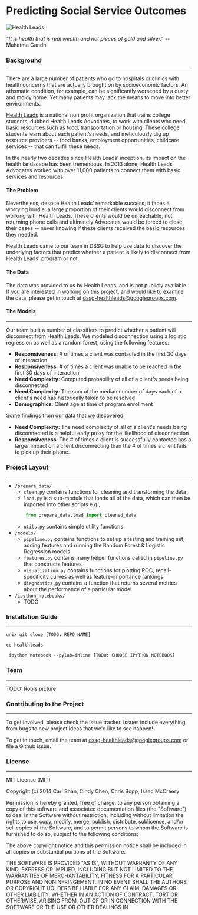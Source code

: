 Predicting Social Service Outcomes
===========
![Health Leads](http://www.desantisbreindel.com/wp-content/uploads/2011/07/Health-Leads-rebranding.jpg)

*“It is health that is real wealth and not pieces of gold and silver.”*
-- Mahatma Gandhi

### Background
-----
There are a large number of patients who go to hospitals or clinics with health concerns that are actually brought on by socioeconomic factors. An athsmatic condition, for example, can be significantly worsened by a dusty and moldy home. Yet many patients may lack the means to move into better environments.

[Health Leads](healthleadsusa.org) is a national non profit organization that trains college students, dubbed Health Leads Advocates, to work with clients who need basic resources such as food, transportation or housing. These college students learn about each patient’s needs, and meticulously dig up resource providers -- food banks, employment opportunities, childcare services -- that can fulfill these needs. 

In the nearly two decades since Health Leads’ inception, its impact on the health landscape has been tremendous. In 2013 alone, Health Leads Advocates worked with over 11,000 patients to connect them with basic services and resources.

#### The Problem
Nevertheless, despite Health Leads’ remarkable success, it faces a worrying hurdle: a large proportion of their clients would disconnect from working with Health Leads. These clients would be unreachable, not returning phone calls and ultimately Advocates would be forced to close their cases -- never knowing if these clients received the basic resources they needed. 

Health Leads came to our team in DSSG to help use data to discover the underlying factors that predict whether a patient is likely to disconnect from Health Leads' program or not.


#### The Data

The data was provided to us by Health Leads, and is not publicly available. If you are interested in working on this project, and would like to examine the data, please get in touch at [dssg-healthleads@googlegroups.com](dssg-healthleads@googlegroups.com).

#### The Models
----
Our team built a number of classifiers to predict whether a patient will disconnect from Health Leads. We modeled disconnection using a logistic regression as well as a random forest, using the following features:

- **Responsiveness**: \# of times a client was contacted in the first 30 days of interaction
- **Responsiveness**: \# of times a client was unable to be reached in the first 30 days of interaction
- **Need Complexity**: Computed probability of all of a client's needs being disconnected
- **Need Complexity**: The sum of the median number of days each of a client's need has historically taken to be resolved
- **Demographics**: Client age at time of program enrollment


Some findings from our data that we discovered:

- **Need Complexity**: The need complexity of all of a client's needs being disconnected is a helpful early proxy for the likelihood of disconnection
- **Responsiveness**: The # of times a client is successfully contacted has a larger impact on a client disconnecting than the # of times a client fails to pick up their phone.



### Project Layout
-----
- `/prepare_data/`
	- `clean.py` contains functions for cleaning and transforming the data
	- `load.py` is a sub-module that loads all of the data, which can then be imported into other scripts e.g., 
	```python 
		from prepare_data.load import cleaned_data
	```
	- `utils.py` contains simple utility functions
- `/models/` 
	- `pipeline.py` contains functions to set up a testing and training set, adding features and running the Random Forest & Logistic Regression models
	- `features.py` contains many helper functions called in `pipeline.py` that constructs features
	- `visualization.py` contains functions for plotting ROC, recall-specificity curves as well as feature-importance rankings
	- `diagnostics.py` contains a function that returns several metrics about the performance of a particular model
- `/ipython_notebooks/`
	- TODO

### Installation Guide
-----
```unix git clone [TODO: REPO NAME]```

```cd healthleads```

``` ipython notebook --pylab=inline [TODO: CHOOSE IPYTHON NOTEBOOK]```

### Team
-----
TODO: Rob's picture


### Contributing to the Project
-----

To get involved, please check the issue tracker. Issues include everything from bugs to new project ideas that we'd like to see happen!

To get in touch, email the team at [dssg-healthleads@googlegroups.com](dssg-healthleads@googlegroups.com) or file a Github issue.


### License
-----
MIT License (MIT)

Copyright (c) 2014 Carl Shan, Cindy Chen, Chris Bopp, Issac McCreery

Permission is hereby granted, free of charge, to any person obtaining a copy
of this software and associated documentation files (the "Software"), to deal
in the Software without restriction, including without limitation the rights
to use, copy, modify, merge, publish, distribute, sublicense, and/or sell
copies of the Software, and to permit persons to whom the Software is
furnished to do so, subject to the following conditions:

The above copyright notice and this permission notice shall be included in
all copies or substantial portions of the Software.

THE SOFTWARE IS PROVIDED "AS IS", WITHOUT WARRANTY OF ANY KIND, EXPRESS OR
IMPLIED, INCLUDING BUT NOT LIMITED TO THE WARRANTIES OF MERCHANTABILITY,
FITNESS FOR A PARTICULAR PURPOSE AND NONINFRINGEMENT. IN NO EVENT SHALL THE
AUTHORS OR COPYRIGHT HOLDERS BE LIABLE FOR ANY CLAIM, DAMAGES OR OTHER
LIABILITY, WHETHER IN AN ACTION OF CONTRACT, TORT OR OTHERWISE, ARISING FROM,
OUT OF OR IN CONNECTION WITH THE SOFTWARE OR THE USE OR OTHER DEALINGS IN
